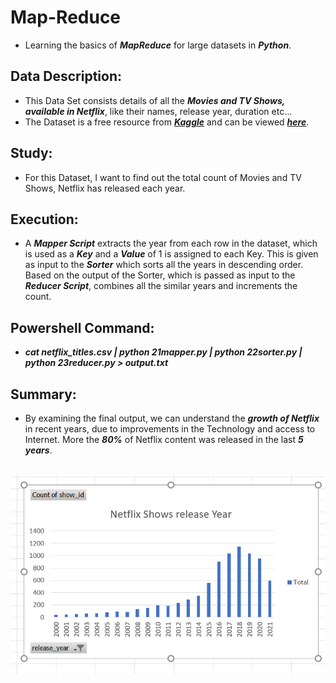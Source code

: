 # Map-Reduce
- Learning the basics of ***MapReduce*** for large datasets in ***Python***.

## Data Description:
- This Data Set consists details of all the ***Movies and TV Shows, available in Netflix***, like their names, release year, duration etc...
- The Dataset is a free resource from ***[Kaggle](https://www.kaggle.com)*** and can be viewed ***[here](netflix_titles.csv)***.

## Study:
- For this Dataset, I want to find out the total count of Movies and TV Shows, Netflix has released each year.

## Execution:
- A ***Mapper Script*** extracts the year from each row in the dataset, which is used as a ***Key*** and a ***Value*** of 1 is assigned to each Key. This is given as input to the ***Sorter*** which sorts all the years in descending order. Based on the output of the Sorter, which is passed as input to the ***Reducer Script***, combines all the similar years and increments the count.

## Powershell Command:
- ***cat netflix_titles.csv | python 21mapper.py | python 22sorter.py | python 23reducer.py > output.txt***

## Summary:
- By examining the final output, we can understand the ***growth of Netflix*** in recent years, due to improvements in the Technology and access to Internet. More the ***80%*** of Netflix content was released in the last ***5 years***.

&nbsp;&nbsp;&nbsp;&nbsp;&nbsp;&nbsp;&nbsp;&nbsp;&nbsp;&nbsp;&nbsp;&nbsp;&nbsp;&nbsp;&nbsp;&nbsp;&nbsp;&nbsp;&nbsp;&nbsp;&nbsp;&nbsp;&nbsp;&nbsp;&nbsp;&nbsp;&nbsp;&nbsp;&nbsp;&nbsp;&nbsp;&nbsp; ![Chart](images/netflix_shows.PNG)
